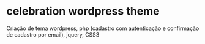 # celebration wordpress theme

Criação de tema wordpress, php (cadastro com autenticação e confirmação de cadastro por email), jquery, CSS3

